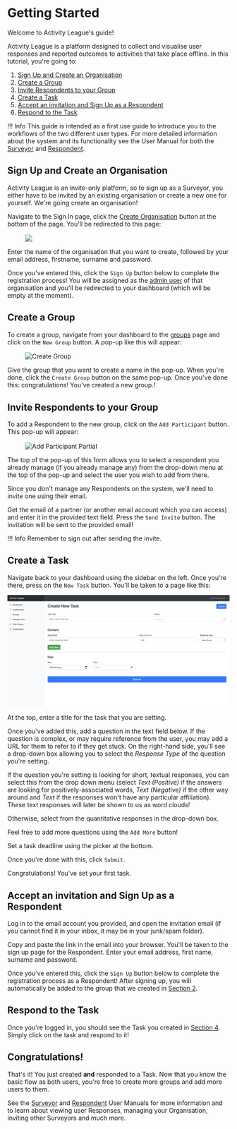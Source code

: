 # Getting Started

Welcome to Activity League's guide!

Activity League is a platform designed to collect and visualise user responses and reported outcomes to activities that take place offline. In this tutorial, you're going to:
  
  1. [Sign Up and Create an Organisation](#sign-up-and-create-an-organisation)
  2. [Create a Group](#create-a-group)
  3. [Invite Respondents to your Group](#invite-respondents-to-your-group)
  4. [Create a Task](#create-a-task)
  5. [Accept an invitation and Sign Up as a Respondent](#accept-an-invitation-and-sign-up-as-a-respondent)
  6. [Respond to the Task](#respond-to-the-task)

!!! Info
    This guide is intended as a first use guide to introduce you to the workflows of the two different user types. For more detailed information about the system and its functionality see the User Manual for both the [Surveyor](../surveyor) and [Respondent](../respondent).

## Sign Up and Create an Organisation

Activity League is an invite-only platform, so to sign up as a Surveyor, you either have to be invited by an existing organisation or create a new one for yourself. We're going create an organisation!

Navigate to the Sign In page, click the [Create Organisation](//178.79.143.29:8000/create-organisation)
button at the bottom of the page. You'll be redirected to this page:

<figure>
  <img src="../img/create_organisation.png" width="250" align="center"/>
</figure>

Enter the name of the organisation that you want to create, followed by your email address, firstname, surname and password.

Once you've entered this, click the `Sign Up` button below to complete the registration process!
You will be assigned as the [admin user](#admin-user) of that organisation and you'll be redirected to your dashboard (which will be empty at the moment).

## Create a Group

To create a group, navigate from your dashboard to the [groups](//178.79.143.29:8000/groups) page and click on the `New Group` button. A pop-up like this will appear:

<figure>
  <img src="../img/create_group.png" alt="Create Group" width="400" align="center"/>
</figure>

Give the group that you want to create a name in the pop-up. When you're done, click the `Create Group` button on the same pop-up. Once you've done this: congratulations! You've created a new group.!

## Invite Respondents to your Group

To add a Respondent to the new group, click on the `Add Participant` button. This pop-up will appear:

<figure>
  <img src="../img/add_participant_partial.png" alt="Add Participant Partial" width="400" align="center"/>
</figure>

The top of the pop-up of this form allows you to select a respondent you already manage (if you already manage any) from the drop-down menu at the top of the pop-up and select the user you wish to add from there.

Since you don't manage any Respondents on the system, we'll need to invite one using their email.

Get the email of a partner (or another email account which you can access) and enter it in the provided text field.
Press the `Send Invite` button.
The invitation will be sent to the provided email!

!!! Info
    Remember to sign out after sending the invite.

## Create a Task

Navigate back to your dashboard using the sidebar on the left. Once you're there, press on the `New Task` button. You'll be taken to a page like this: 

![Create A Task](img/new_task.png)

At the top, enter a title for the task that you are setting.

Once you've added this, add a question in the text field below. If the question is complex, or may require reference from the user, you may add a URL for them to refer to if they get stuck. On the right-hand side, you'll see a drop-down box allowing you to select the *Response Type* of the question you're setting. 

If the question you're setting is looking for short, textual responses, you can select this from the drop down menu (select *Text (Positive)* if the answers are looking for positively-associated words, *Text (Negative)* if the other way around and *Text* if the responses won't have any particular affiliation). These text responses will later be shown to us as word clouds!

Otherwise, select from the quantitative responses in the drop-down box. 

Feel free to add more questions using the `Add More` button!

Set a task deadline using the picker at the bottom.

Once you're done with this, click `Submit`.

Congratulations! You've set your first task.

## Accept an invitation and Sign Up as a Respondent

Log in to the email account you provided, and open the invitation email (if you cannot find it in your inbox, it may be in your junk/spam folder).

Copy and paste the link in the email into your browser. You'll be taken to the sign up page for the Respondent.
Enter your email address, first name, surname and password.

Once you've entered this, click the `Sign Up` button below to complete the registration process as a Respondent!
After signing up, you will automatically be added to the group that we created in [Section 2](#create-a-group).

## Respond to the Task

Once you're logged in, you should see the Task you created in [Section 4](#create-a-task).
Simply click on the task and respond to it!

## Congratulations!

That's it! You just created **and** responded to a Task.
Now that you know the basic flow as both users, you're free to create more groups and add more users to them.

See the [Surveyor](../surveyor) and [Respondent](../respondent) User Manuals for more information and to learn about viewing user Responses, managing your Organisation, inviting other Surveyors and much more.